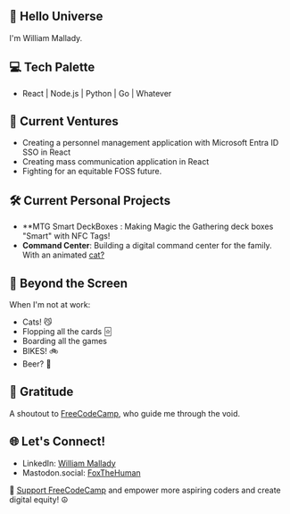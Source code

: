 ##  🌌 Hello Universe

I'm William Mallady.

## 💻 Tech Palette
- React | Node.js | Python | Go | Whatever

## 🦊 Current Ventures
- Creating a personnel management application with Microsoft Entra ID SSO in React
- Creating mass communication application in React
- Fighting for an equitable FOSS future.

## 🛠️ Current Personal Projects

- **MTG Smart DeckBoxes : Making Magic the Gathering deck boxes "Smart" with NFC Tags!
- **Command Center**: Building a digital command center for the family. With an animated [cat?](https://github.com/mallady-household/command-center) 

## 🧩 Beyond the Screen
When I'm not at work:
- Cats! 😼
- Flopping all the cards 🃟
- Boarding all the games 
- BIKES! 🚲
- Beer? 🍻


## 🌟 Gratitude
A shoutout to [FreeCodeCamp](https://www.freecodecamp.org/), who guide me through the void. 

## 🌐 Let's Connect!

- LinkedIn: [William Mallady](https://www.linkedin.com/in/william-mallady-45914816a/)
- Mastodon.social: [FoxTheHuman](https://mastodon.social/@FoxTheHuman)

🚀 [Support FreeCodeCamp](https://www.freecodecamp.org/donate) and empower more aspiring coders and create digital equity! ☮
